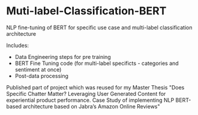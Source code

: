 # Muti-label-Classification-BERT
NLP fine-tuning of BERT for specific use case and multi-label classification architecture

Includes:
- Data Engineering steps for pre training
- BERT Fine Tuning code (for multi-label specificts - categories and sentiment at once)
- Post-data processing

Published part of project which was reused for my Master Thesis "Does Specific Chatter Matter? Leveraging User Generated Content for experiential product performance.
Case Study of implementing NLP BERT-based architecture based on Jabra’s Amazon Online Reviews"

